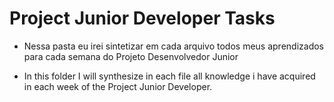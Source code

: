 # Project Junior Developer Tasks

- Nessa pasta eu irei sintetizar em cada arquivo todos meus aprendizados para cada semana do Projeto Desenvolvedor Junior

- In this folder I will synthesize in each file all knowledge i have acquired in each week of the Project Junior Developer.
